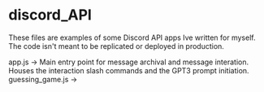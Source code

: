 # discord_API
These files are examples of some Discord API apps Ive written for myself. The code isn't meant to be replicated or deployed in production.

app.js -> Main entry point for message archival and message interation. Houses the interaction slash commands and the GPT3 prompt initiation. 
guessing_game.js -> 
